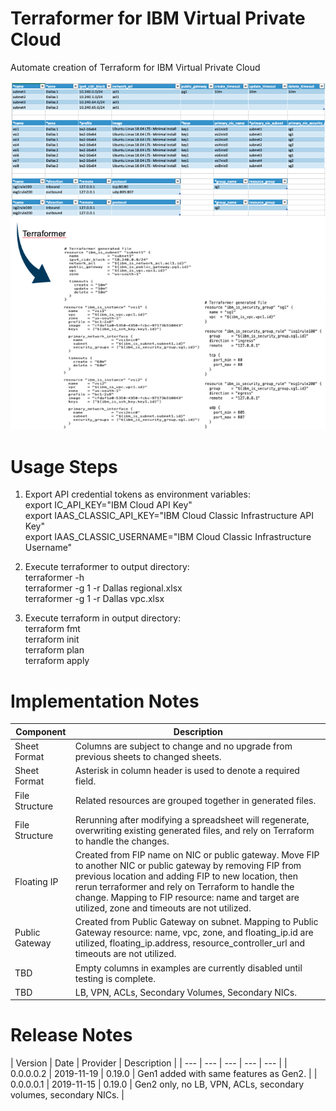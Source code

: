 # Terraformer for IBM Virtual Private Cloud

Automate creation of Terraform for IBM Virtual Private Cloud

![TerraformerExample](/images/terraformerexample.png)

# Usage Steps

1. Export API credential tokens as environment variables:\
export IC_API_KEY="IBM Cloud API Key"\
export IAAS_CLASSIC_API_KEY="IBM Cloud Classic Infrastructure API Key"\
export IAAS_CLASSIC_USERNAME="IBM Cloud Classic Infrastructure Username"

2. Execute terraformer to output directory:\
terraformer -h\
terraformer -g 1 -r Dallas regional.xlsx\
terraformer -g 1 -r Dallas vpc.xlsx

3. Execute terraform in output directory:\
terraform fmt\
terraform init\
terraform plan\
terraform apply
 
# Implementation Notes

| Component | Description |
| --- | --- |
| Sheet Format | Columns are subject to change and no upgrade from previous sheets to changed sheets. |
| Sheet Format | Asterisk in column header is used to denote a required field. |
| File Structure | Related resources are grouped together in generated files. |
| File Structure | Rerunning after modifying a spreadsheet will regenerate, overwriting existing generated files, and rely on Terraform to handle the changes. |
| Floating IP | Created from FIP name on NIC or public gateway.  Move FIP to another NIC or public gateway by removing FIP from previous location and adding FIP to new location, then rerun terraformer and rely on Terraform to handle the change.  Mapping to FIP resource: name and target are utilized, zone and timeouts are not utilized. |
| Public Gateway | Created from Public Gateway on subnet.  Mapping to Public Gateway resource: name, vpc, zone, and floating_ip.id are utilized, floating_ip.address, resource_controller_url and timeouts are not utilized. |
| TBD | Empty columns in examples are currently disabled until testing is complete. |
| TBD | LB, VPN, ACLs, Secondary Volumes, Secondary NICs. |

# Release Notes

| Version | Date | Provider | Description |
| --- | --- | --- | --- | --- |
| 0.0.0.0.2 | 2019-11-19 | 0.19.0 | Gen1 added with same features as Gen2. |
| 0.0.0.0.1 | 2019-11-15 | 0.19.0 | Gen2 only, no LB, VPN, ACLs, secondary volumes, secondary NICs. |
